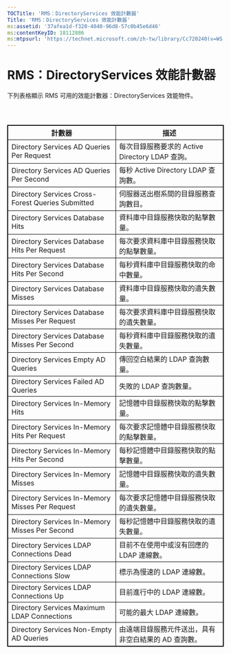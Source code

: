 ```yaml
---
TOCTitle: 'RMS：DirectoryServices 效能計數器'
Title: 'RMS：DirectoryServices 效能計數器'
ms:assetid: '37afea1d-f320-4040-96d8-57c0b45e6d46'
ms:contentKeyID: 18112886
ms:mtpsurl: 'https://technet.microsoft.com/zh-tw/library/Cc720240(v=WS.10)'
---
```


RMS：DirectoryServices 效能計數器
=================================

下列表格顯示 RMS 可用的效能計數器：DirectoryServices 效能物件。

###  

 
<table style="border:1px solid black;">
<colgroup>
<col width="50%" />
<col width="50%" />
</colgroup>
<thead>
<tr class="header">
<th style="border:1px solid black;" >計數器</th>
<th style="border:1px solid black;" >描述</th>
</tr>
</thead>
<tbody>
<tr class="odd">
<td style="border:1px solid black;">Directory Services AD Queries Per Request</td>
<td style="border:1px solid black;">每次目錄服務要求的 Active Directory LDAP 查詢。</td>
</tr>
<tr class="even">
<td style="border:1px solid black;">Directory Services AD Queries Per Second</td>
<td style="border:1px solid black;">每秒 Active Directory LDAP 查詢數。</td>
</tr>
<tr class="odd">
<td style="border:1px solid black;">Directory Services Cross-Forest Queries Submitted</td>
<td style="border:1px solid black;">伺服器送出樹系間的目錄服務查詢數目。</td>
</tr>
<tr class="even">
<td style="border:1px solid black;">Directory Services Database Hits</td>
<td style="border:1px solid black;">資料庫中目錄服務快取的點擊數量。</td>
</tr>
<tr class="odd">
<td style="border:1px solid black;">Directory Services Database Hits Per Request</td>
<td style="border:1px solid black;">每次要求資料庫中目錄服務快取的點擊數量。</td>
</tr>
<tr class="even">
<td style="border:1px solid black;">Directory Services Database Hits Per Second</td>
<td style="border:1px solid black;">每秒資料庫中目錄服務快取的命中數量。</td>
</tr>
<tr class="odd">
<td style="border:1px solid black;">Directory Services Database Misses</td>
<td style="border:1px solid black;">資料庫中目錄服務快取的遺失數量。</td>
</tr>
<tr class="even">
<td style="border:1px solid black;">Directory Services Database Misses Per Request</td>
<td style="border:1px solid black;">每次要求資料庫中目錄服務快取的遺失數量。</td>
</tr>
<tr class="odd">
<td style="border:1px solid black;">Directory Services Database Misses Per Second</td>
<td style="border:1px solid black;">每秒資料庫中目錄服務快取的遺失數量。</td>
</tr>
<tr class="even">
<td style="border:1px solid black;">Directory Services Empty AD Queries</td>
<td style="border:1px solid black;">傳回空白結果的 LDAP 查詢數量。</td>
</tr>
<tr class="odd">
<td style="border:1px solid black;">Directory Services Failed AD Queries</td>
<td style="border:1px solid black;">失敗的 LDAP 查詢數量。</td>
</tr>
<tr class="even">
<td style="border:1px solid black;">Directory Services In-Memory Hits</td>
<td style="border:1px solid black;">記憶體中目錄服務快取的點擊數量。</td>
</tr>
<tr class="odd">
<td style="border:1px solid black;">Directory Services In-Memory Hits Per Request</td>
<td style="border:1px solid black;">每次要求記憶體中目錄服務快取的點擊數量。</td>
</tr>
<tr class="even">
<td style="border:1px solid black;">Directory Services In-Memory Hits Per Second</td>
<td style="border:1px solid black;">每秒記憶體中目錄服務快取的點擊數量。</td>
</tr>
<tr class="odd">
<td style="border:1px solid black;">Directory Services In-Memory Misses</td>
<td style="border:1px solid black;">記憶體中目錄服務快取的遺失數量。</td>
</tr>
<tr class="even">
<td style="border:1px solid black;">Directory Services In-Memory Misses Per Request</td>
<td style="border:1px solid black;">每次要求記憶體中目錄服務快取的遺失數量。</td>
</tr>
<tr class="odd">
<td style="border:1px solid black;">Directory Services In-Memory Misses Per Second</td>
<td style="border:1px solid black;">每秒記憶體中目錄服務快取的遺失數量。</td>
</tr>
<tr class="even">
<td style="border:1px solid black;">Directory Services LDAP Connections Dead</td>
<td style="border:1px solid black;">目前不在使用中或沒有回應的 LDAP 連線數。</td>
</tr>
<tr class="odd">
<td style="border:1px solid black;">Directory Services LDAP Connections Slow</td>
<td style="border:1px solid black;">標示為慢速的 LDAP 連線數。</td>
</tr>
<tr class="even">
<td style="border:1px solid black;">Directory Services LDAP Connections Up</td>
<td style="border:1px solid black;">目前進行中的 LDAP 連線數。</td>
</tr>
<tr class="odd">
<td style="border:1px solid black;">Directory Services Maximum LDAP Connections</td>
<td style="border:1px solid black;">可能的最大 LDAP 連線數。</td>
</tr>
<tr class="even">
<td style="border:1px solid black;">Directory Services Non-Empty AD Queries</td>
<td style="border:1px solid black;">由遠端目錄服務元件送出，具有非空白結果的 AD 查詢數。</td>
</tr>
</tbody>
</table>
